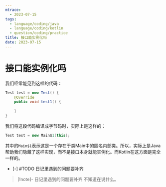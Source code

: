 ```yaml
---
mtrace:
  - 2023-07-15
tags:
  - language/coding/java
  - language/coding/kotlin
  - question/coding/practice
title: 接口能实例化吗
date: 2023-07-15
---
```

# 接口能实例化吗

我们经常能见到这样的代码：

```java
Test test = new Test() {  
	@Override  
	public void test1() {  
	  
	}  
}
```

我们将这段代码编译成字节码时，实际上是这样的：

```java
Test test = new Main$1(this);
```

其中的`Main$1`表示这是一个存在于类Main中的匿名内部类。所以，实际上是Java帮助我们隐藏了这样实现，而不是接口本身就能实例化。而Kotlin在这方面是完全一样的。

- [-] #TODO 日记里遇到的问题要补齐

> [!note]- 日记里遇到的问题要补齐
> 不知道在说什么。